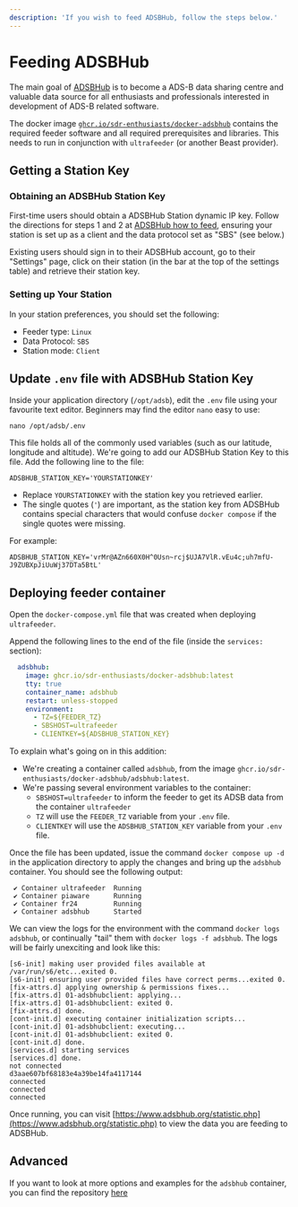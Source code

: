 ```yaml
---
description: 'If you wish to feed ADSBHub, follow the steps below.'
---
```


# Feeding ADSBHub

The main goal of [ADSBHub](https://adsbhub.org/) is to become a ADS-B data sharing centre and valuable data source for all enthusiasts and professionals interested in development of ADS-B related software.

The docker image [`ghcr.io/sdr-enthusiasts/docker-adsbhub`](https://github.com/sdr-enthusiasts/docker-adsbhub) contains the required feeder software and all required prerequisites and libraries. This needs to run in conjunction with `ultrafeeder` \(or another Beast provider\).

## Getting a Station Key

### Obtaining an ADSBHub Station Key

First-time users should obtain a ADSBHub Station dynamic IP key. Follow the directions for steps 1 and 2 at [ADSBHub how to feed](https://www.adsbhub.org/howtofeed.php), ensuring your station is set up as a client and the data protocol set as "SBS" (see below.)

Existing users should sign in to their ADSBHub account, go to their "Settings" page, click on their station \(in the bar at the top of the settings table\) and retrieve their station key.

### Setting up Your Station

In your station preferences, you should set the following:

* Feeder type: `Linux`
* Data Protocol: `SBS`
* Station mode: `Client`

## Update `.env` file with ADSBHub Station Key

Inside your application directory \(`/opt/adsb`\), edit the `.env` file using your favourite text editor. Beginners may find the editor `nano` easy to use:

```text
nano /opt/adsb/.env
```

This file holds all of the commonly used variables \(such as our latitude, longitude and altitude\). We're going to add our ADSBHub Station Key to this file. Add the following line to the file:

```text
ADSBHUB_STATION_KEY='YOURSTATIONKEY'
```

* Replace `YOURSTATIONKEY` with the station key you retrieved earlier.
* The single quotes \(`'`\) are important, as the station key from ADSBHub contains special characters that would confuse `docker compose` if the single quotes were missing.

For example:

```text
ADSBHUB_STATION_KEY='vrMr@AZn660X0H^0Usn~rcj$UJA7VlR.vEu4c;uh7mfU-J9ZUBXpJiUuWj37DTa5BtL'
```

## Deploying feeder container

Open the `docker-compose.yml` file that was created when deploying `ultrafeeder`.

Append the following lines to the end of the file \(inside the `services:` section\):

```yaml
  adsbhub:
    image: ghcr.io/sdr-enthusiasts/docker-adsbhub:latest
    tty: true
    container_name: adsbhub
    restart: unless-stopped
    environment:
      - TZ=${FEEDER_TZ}
      - SBSHOST=ultrafeeder
      - CLIENTKEY=${ADSBHUB_STATION_KEY}
```

To explain what's going on in this addition:

* We're creating a container called `adsbhub`, from the image `ghcr.io/sdr-enthusiasts/docker-adsbhub/adsbhub:latest`.
* We're passing several environment variables to the container:
  * `SBSHOST=ultrafeeder` to inform the feeder to get its ADSB data from the container `ultrafeeder`
  * `TZ` will use the `FEEDER_TZ` variable from your `.env` file.
  * `CLIENTKEY` will use the `ADSBHUB_STATION_KEY` variable from your `.env` file.

Once the file has been updated, issue the command `docker compose up -d` in the application directory to apply the changes and bring up the `adsbhub` container. You should see the following output:

```text
 ✔ Container ultrafeeder  Running
 ✔ Container piaware      Running
 ✔ Container fr24         Running 
 ✔ Container adsbhub      Started
```

We can view the logs for the environment with the command `docker logs adsbhub`, or continually "tail" them with `docker logs -f adsbhub`. The logs will be fairly unexciting and look like this:

```text
[s6-init] making user provided files available at /var/run/s6/etc...exited 0.
[s6-init] ensuring user provided files have correct perms...exited 0.
[fix-attrs.d] applying ownership & permissions fixes...
[fix-attrs.d] 01-adsbhubclient: applying...
[fix-attrs.d] 01-adsbhubclient: exited 0.
[fix-attrs.d] done.
[cont-init.d] executing container initialization scripts...
[cont-init.d] 01-adsbhubclient: executing...
[cont-init.d] 01-adsbhubclient: exited 0.
[cont-init.d] done.
[services.d] starting services
[services.d] done.
not connected
d3aae607bf68183e4a39be14fa4117144
connected
connected
connected
```

Once running, you can visit [https://www.adsbhub.org/statistic.php](https://www.adsbhub.org/statistic.php) to view the data you are feeding to ADSBHub.

## Advanced

If you want to look at more options and examples for the `adsbhub` container, you can find the repository [here](https://github.com/sdr-enthusiasts/docker-adsbhub)